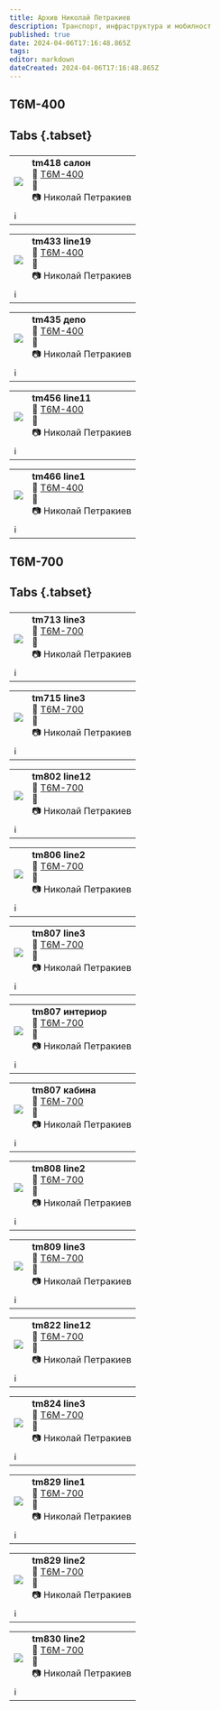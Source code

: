 ```yaml
---
title: Архив Николай Петракиев
description: Транспорт, инфраструктура и мобилност
published: true
date: 2024-04-06T17:16:48.865Z
tags: 
editor: markdown
dateCreated: 2024-04-06T17:16:48.865Z
---
```


## Т6М-400
## Tabs {.tabset}
###
<!--следващ пост--> 
<div class="table-responsive"><table style="width:100%"><tr>
<td><img src="http://46.10.181.183:1518/trinmo/gallery/nikolay-petrakiev/t6m-400/tm418_salon.jpg"></td>
<td><b>tm418 салон</b><br> 🚌 <a href="/bg/public-transport/fleet-list/1979-T6M-400"> Т6М-400</a><br>📌 <br> 📷 Николай Петракиев<br></td></tr>
  <td colspan=2 >ℹ️ </td></table></div>

<!--следващ пост--> 
<div class="table-responsive"><table style="width:100%"><tr>
<td><img src="http://46.10.181.183:1518/trinmo/gallery/nikolay-petrakiev/t6m-400/tm433%20line19%20societe.jpg"></td>
<td><b>tm433 line19</b><br> 🚌 <a href="/bg/public-transport/fleet-list/1979-T6M-400"> Т6М-400</a><br>📌 <br> 📷 Николай Петракиев<br></td></tr>
  <td colspan=2 >ℹ️ </td></table></div>
  
<!--следващ пост--> 
<div class="table-responsive"><table style="width:100%"><tr>
<td><img src="http://46.10.181.183:1518/trinmo/gallery/nikolay-petrakiev/t6m-400/tm435.jpg"></td>
<td><b>tm435 депо</b><br> 🚌 <a href="/bg/public-transport/fleet-list/1979-T6M-400"> Т6М-400</a><br>📌 <br> 📷 Николай Петракиев<br></td></tr>
  <td colspan=2 >ℹ️ </td></table></div>
  
<!--следващ пост--> 
<div class="table-responsive"><table style="width:100%"><tr>
<td><img src="http://46.10.181.183:1518/trinmo/gallery/nikolay-petrakiev/t6m-400/tm456.jpg"></td>
<td><b>tm456 line11</b><br> 🚌 <a href="/bg/public-transport/fleet-list/1979-T6M-400"> Т6М-400</a><br>📌 <br> 📷 Николай Петракиев<br></td></tr>
  <td colspan=2 >ℹ️ </td></table></div>
  
<!--следващ пост--> 
<div class="table-responsive"><table style="width:100%"><tr>
<td><img src="http://46.10.181.183:1518/trinmo/gallery/nikolay-petrakiev/t6m-400/tm466%20line1.jpg"></td>
<td><b>tm466 line1</b><br> 🚌 <a href="/bg/public-transport/fleet-list/1979-T6M-400"> Т6М-400</a><br>📌 <br> 📷 Николай Петракиев<br></td></tr>
  <td colspan=2 >ℹ️ </td></table></div>
  
  
## Т6М-700
## Tabs {.tabset}
###
<!--следващ пост--> 
<div class="table-responsive"><table style="width:100%"><tr>
<td><img src="http://46.10.181.183:1518/trinmo/gallery/nikolay-petrakiev/t6m-700/tm713.jpg"></td>
<td><b>tm713 line3</b><br> 🚌 <a href="/bg/public-transport/fleet-list/1985-T6M-700"> Т6М-700</a><br>📌 <br> 📷 Николай Петракиев<br></td></tr>
  <td colspan=2 >ℹ️ </td></table></div>
  
<!--следващ пост--> 
<div class="table-responsive"><table style="width:100%"><tr>
<td><img src="http://46.10.181.183:1518/trinmo/gallery/nikolay-petrakiev/t6m-700/tm715.jpg"></td>
<td><b>tm715 line3</b><br> 🚌 <a href="/bg/public-transport/fleet-list/1985-T6M-700"> Т6М-700</a><br>📌 <br> 📷 Николай Петракиев<br></td></tr>
  <td colspan=2 >ℹ️ </td></table></div>
  
<!--следващ пост--> 
<div class="table-responsive"><table style="width:100%"><tr>
<td><img src="http://46.10.181.183:1518/trinmo/gallery/nikolay-petrakiev/t6m-700/tm802.jpg"></td>
<td><b>tm802 line12</b><br> 🚌 <a href="/bg/public-transport/fleet-list/1985-T6M-700"> Т6М-700</a><br>📌 <br> 📷 Николай Петракиев<br></td></tr>
  <td colspan=2 >ℹ️ </td></table></div>
  
<!--следващ пост--> 
<div class="table-responsive"><table style="width:100%"><tr>
<td><img src="http://46.10.181.183:1518/trinmo/gallery/nikolay-petrakiev/t6m-700/tm806.jpg"></td>
<td><b>tm806 line2</b><br> 🚌 <a href="/bg/public-transport/fleet-list/1985-T6M-700"> Т6М-700</a><br>📌 <br> 📷 Николай Петракиев<br></td></tr>
  <td colspan=2 >ℹ️ </td></table></div>  
  
<!--следващ пост--> 
<div class="table-responsive"><table style="width:100%"><tr>
<td><img src="http://46.10.181.183:1518/trinmo/gallery/nikolay-petrakiev/t6m-700/tm807.jpg"></td>
<td><b>tm807 line3</b><br> 🚌 <a href="/bg/public-transport/fleet-list/1985-T6M-700"> Т6М-700</a><br>📌 <br> 📷 Николай Петракиев<br></td></tr>
  <td colspan=2 >ℹ️ </td></table></div>   
  
<!--следващ пост--> 
<div class="table-responsive"><table style="width:100%"><tr>
<td><img src="http://46.10.181.183:1518/trinmo/gallery/nikolay-petrakiev/t6m-700/tm807_salon.jpg"></td>
<td><b>tm807 интериор</b><br> 🚌 <a href="/bg/public-transport/fleet-list/1985-T6M-700"> Т6М-700</a><br>📌 <br> 📷 Николай Петракиев<br></td></tr>
  <td colspan=2 >ℹ️ </td></table></div>     
  
<!--следващ пост--> 
<div class="table-responsive"><table style="width:100%"><tr>
<td><img src="http://46.10.181.183:1518/trinmo/gallery/nikolay-petrakiev/t6m-700/tm807_kabina.jpg"></td>
<td><b>tm807 кабина</b><br> 🚌 <a href="/bg/public-transport/fleet-list/1985-T6M-700"> Т6М-700</a><br>📌 <br> 📷 Николай Петракиев<br></td></tr>
  <td colspan=2 >ℹ️ </td></table></div>   

<!--следващ пост--> 
<div class="table-responsive"><table style="width:100%"><tr>
<td><img src="http://46.10.181.183:1518/trinmo/gallery/nikolay-petrakiev/t6m-700/tm808.jpg"></td>
<td><b>tm808 line2</b><br> 🚌 <a href="/bg/public-transport/fleet-list/1985-T6M-700"> Т6М-700</a><br>📌 <br> 📷 Николай Петракиев<br></td></tr>
  <td colspan=2 >ℹ️ </td></table></div>     
  
<!--следващ пост--> 
<div class="table-responsive"><table style="width:100%"><tr>
<td><img src="http://46.10.181.183:1518/trinmo/gallery/nikolay-petrakiev/t6m-700/tm809.jpg"></td>
<td><b>tm809 line3</b><br> 🚌 <a href="/bg/public-transport/fleet-list/1985-T6M-700"> Т6М-700</a><br>📌 <br> 📷 Николай Петракиев<br></td></tr>
  <td colspan=2 >ℹ️ </td></table></div>     
  
<!--следващ пост--> 
<div class="table-responsive"><table style="width:100%"><tr>
<td><img src="http://46.10.181.183:1518/trinmo/gallery/nikolay-petrakiev/t6m-700/tm822.jpg"></td>
<td><b>tm822 line12</b><br> 🚌 <a href="/bg/public-transport/fleet-list/1985-T6M-700"> Т6М-700</a><br>📌 <br> 📷 Николай Петракиев<br></td></tr>
  <td colspan=2 >ℹ️ </td></table></div>     
  
<!--следващ пост--> 
<div class="table-responsive"><table style="width:100%"><tr>
<td><img src="http://46.10.181.183:1518/trinmo/gallery/nikolay-petrakiev/t6m-700/tm824.jpg"></td>
<td><b>tm824 line3</b><br> 🚌 <a href="/bg/public-transport/fleet-list/1985-T6M-700"> Т6М-700</a><br>📌 <br> 📷 Николай Петракиев<br></td></tr>
  <td colspan=2 >ℹ️ </td></table></div>   
  
  
<!--следващ пост--> 
<div class="table-responsive"><table style="width:100%"><tr>
<td><img src="http://46.10.181.183:1518/trinmo/gallery/nikolay-petrakiev/t6m-700/tm829.jpg"></td>
<td><b>tm829 line1</b><br> 🚌 <a href="/bg/public-transport/fleet-list/1985-T6M-700"> Т6М-700</a><br>📌 <br> 📷 Николай Петракиев<br></td></tr>
  <td colspan=2 >ℹ️ </td></table></div>    
  
<!--следващ пост--> 
<div class="table-responsive"><table style="width:100%"><tr>
<td><img src="http://46.10.181.183:1518/trinmo/gallery/nikolay-petrakiev/t6m-700/tm829_2.jpg"></td>
<td><b>tm829 line2</b><br> 🚌 <a href="/bg/public-transport/fleet-list/1985-T6M-700"> Т6М-700</a><br>📌 <br> 📷 Николай Петракиев<br></td></tr>
  <td colspan=2 >ℹ️ </td></table></div>  
  
<!--следващ пост--> 
<div class="table-responsive"><table style="width:100%"><tr>
<td><img src="http://46.10.181.183:1518/trinmo/gallery/nikolay-petrakiev/t6m-700/tm830.jpg"></td>
<td><b>tm830 line2</b><br> 🚌 <a href="/bg/public-transport/fleet-list/1985-T6M-700"> Т6М-700</a><br>📌 <br> 📷 Николай Петракиев<br></td></tr>
  <td colspan=2 >ℹ️ </td></table></div>  
  
  
  
  
  
  
  